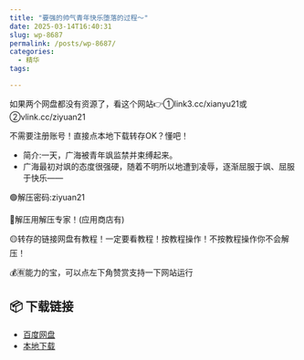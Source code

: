 ```yaml
---
title: "要强的帅气青年快乐堕落的过程〜"
date: 2025-03-14T16:40:31
slug: wp-8687
permalink: /posts/wp-8687/
categories:
  - 精华
tags:

---
```


如果两个网盘都没有资源了，看这个网站👉①link3.cc/xianyu21或②vlink.cc/ziyuan21

不需要注册账号！直接点本地下载转存OK？懂吧！

*   简介:一天，广海被青年飒监禁并束缚起来。
*   广海最初对飒的态度很强硬，随着不明所以地遭到凌辱，逐渐屈服于飒、屈服于快乐——

🟢解压密码:ziyuan21

🔵解压用解压专家！(应用商店有)

🟡转存的链接网盘有教程！一定要看教程！按教程操作！不按教程操作你不会解压！

💰🈶能力的宝，可以点左下角赞赏支持一下网站运行

## 📦 下载链接
- [百度网盘](https://blziyuan21.com/pay-download/8687?key=9dbc0d3ae0&down_id=0)
- [本地下载](https://blziyuan21.com/pay-download/8687?key=9dbc0d3ae0&down_id=1)

